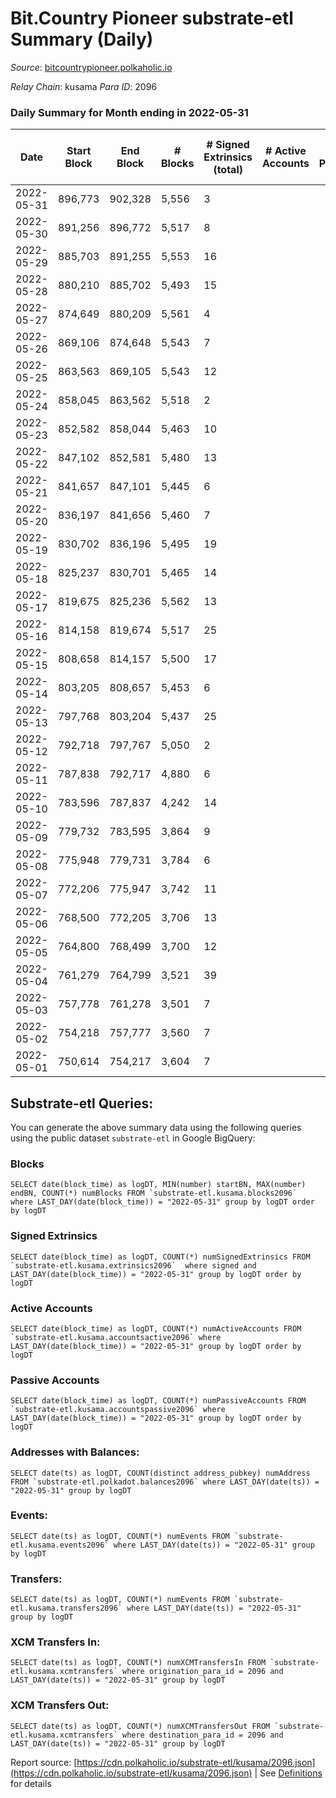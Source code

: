 # Bit.Country Pioneer substrate-etl Summary (Daily)

_Source_: [bitcountrypioneer.polkaholic.io](https://bitcountrypioneer.polkaholic.io)

*Relay Chain*: kusama
*Para ID*: 2096



### Daily Summary for Month ending in 2022-05-31


| Date | Start Block | End Block | # Blocks | # Signed Extrinsics (total) | # Active Accounts | # Passive | # New | # Addresses with Balances | # Events | # Transfers | # XCM Transfers In | # XCM Transfers Out | Issues | 
| ---- | ----------- | --------- | -------- | --------------------------- | ----------------- | --------- | ----- | ------------------------- | -------- | ----------- | ------------------ | ------------------- | ------ |
| 2022-05-31 | 896,773 | 902,328 | 5,556 | 3 |  |  |  | 16,447 | 11,284 | 153  |   |   |  |
| 2022-05-30 | 891,256 | 896,772 | 5,517 | 8 |  |  |  | 16,447 | 11,285 | 207  |   |   |  |
| 2022-05-29 | 885,703 | 891,255 | 5,553 | 16 |  |  |  | 16,447 | 11,768 | 582  |   |   |  |
| 2022-05-28 | 880,210 | 885,702 | 5,493 | 15 |  |  |  | 16,447 | 11,643 | 578  |   |   |  |
| 2022-05-27 | 874,649 | 880,209 | 5,561 | 4 |  |  |  | 16,447 | 11,302 | 156  |   |   |  |
| 2022-05-26 | 869,106 | 874,648 | 5,543 | 7 |  |  |  | 16,447 | 11,353 | 228  |   |   |  |
| 2022-05-25 | 863,563 | 869,105 | 5,543 | 12 |  |  |  | 16,447 | 11,527 | 377  |   |   |  |
| 2022-05-24 | 858,045 | 863,562 | 5,518 | 2 |  |  |  | 16,447 | 11,149 | 205  |   |   |  |
| 2022-05-23 | 852,582 | 858,044 | 5,463 | 10 |  |  |  | 16,397 | 11,304 | 324  |   |   |  |
| 2022-05-22 | 847,102 | 852,581 | 5,480 | 13 |  |  |  | 16,397 | 11,555 | 526  |   |   |  |
| 2022-05-21 | 841,657 | 847,101 | 5,445 | 6 |  |  |  | 16,397 | 11,185 | 261  |   |   |  |
| 2022-05-20 | 836,197 | 841,656 | 5,460 | 7 |  |  |  | 16,397 | 11,266 | 311  |   |   |  |
| 2022-05-19 | 830,702 | 836,196 | 5,495 | 19 |  |  |  | 16,397 | 11,632 | 543  |   |   |  |
| 2022-05-18 | 825,237 | 830,701 | 5,465 | 14 |  |  |  | 16,397 | 11,465 | 461  |   |   |  |
| 2022-05-17 | 819,675 | 825,236 | 5,562 | 13 |  |  |  | 16,397 | 11,757 | 668  |   |   |  |
| 2022-05-16 | 814,158 | 819,674 | 5,517 | 25 |  |  |  | 16,347 | 11,938 | 779  |   |   |  |
| 2022-05-15 | 808,658 | 814,157 | 5,500 | 17 |  |  |  | 16,347 | 11,750 | 660  |   |   |  |
| 2022-05-14 | 803,205 | 808,657 | 5,453 | 6 |  |  |  | 16,347 | 11,172 | 232  |   |   |  |
| 2022-05-13 | 797,768 | 803,204 | 5,437 | 25 |  |  |  | 16,347 | 11,583 | 580  |   |   |  |
| 2022-05-12 | 792,718 | 797,767 | 5,050 | 2 |  |  |  | 16,347 | 10,182 | 71  |   |   |  |
| 2022-05-11 | 787,838 | 792,717 | 4,880 | 6 |  |  |  | 16,346 | 10,037 | 240  |   |   |  |
| 2022-05-10 | 783,596 | 787,837 | 4,242 | 14 |  |  |  | 16,346 | 9,021 | 463  |   |   |  |
| 2022-05-09 | 779,732 | 783,595 | 3,864 | 9 |  |  |  | 16,346 | 8,166 | 496  |   |   |  |
| 2022-05-08 | 775,948 | 779,731 | 3,784 | 6 |  |  |  | 16,296 | 7,936 | 334  |   |   |  |
| 2022-05-07 | 772,206 | 775,947 | 3,742 | 11 |  |  |  | 16,296 | 7,944 | 405  |   |   |  |
| 2022-05-06 | 768,500 | 772,205 | 3,706 | 13 |  |  |  | 16,296 | 8,063 | 582  |   |   |  |
| 2022-05-05 | 764,800 | 768,499 | 3,700 | 12 |  |  |  | 16,296 | 7,903 | 545  |   |   |  |
| 2022-05-04 | 761,279 | 764,799 | 3,521 | 39 |  |  |  | 16,246 | 8,334 | 1,193  |   |   |  |
| 2022-05-03 | 757,778 | 761,278 | 3,501 | 7 |  |  |  | 16,196 | 7,244 | 207  |   |   |  |
| 2022-05-02 | 754,218 | 757,777 | 3,560 | 7 |  |  |  | 16,196 | 7,470 | 408  |   |   |  |
| 2022-05-01 | 750,614 | 754,217 | 3,604 | 7 |  |  |  | 16,146 | 7,429 | 186  |   |   |  |

## Substrate-etl Queries:
You can generate the above summary data using the following queries using the public dataset `substrate-etl` in Google BigQuery:


### Blocks
```
SELECT date(block_time) as logDT, MIN(number) startBN, MAX(number) endBN, COUNT(*) numBlocks FROM `substrate-etl.kusama.blocks2096`  where LAST_DAY(date(block_time)) = "2022-05-31" group by logDT order by logDT
```


### Signed Extrinsics
```
SELECT date(block_time) as logDT, COUNT(*) numSignedExtrinsics FROM `substrate-etl.kusama.extrinsics2096`  where signed and LAST_DAY(date(block_time)) = "2022-05-31" group by logDT order by logDT
```


### Active Accounts
```
SELECT date(block_time) as logDT, COUNT(*) numActiveAccounts FROM `substrate-etl.kusama.accountsactive2096` where LAST_DAY(date(block_time)) = "2022-05-31" group by logDT order by logDT
```


### Passive Accounts
```
SELECT date(block_time) as logDT, COUNT(*) numPassiveAccounts FROM `substrate-etl.kusama.accountspassive2096` where LAST_DAY(date(block_time)) = "2022-05-31" group by logDT order by logDT
```


### Addresses with Balances:
```
SELECT date(ts) as logDT, COUNT(distinct address_pubkey) numAddress FROM `substrate-etl.polkadot.balances2096` where LAST_DAY(date(ts)) = "2022-05-31" group by logDT
```


### Events:
```
SELECT date(ts) as logDT, COUNT(*) numEvents FROM `substrate-etl.kusama.events2096` where LAST_DAY(date(ts)) = "2022-05-31" group by logDT
```


### Transfers:
```
SELECT date(ts) as logDT, COUNT(*) numEvents FROM `substrate-etl.kusama.transfers2096` where LAST_DAY(date(ts)) = "2022-05-31" group by logDT
```


### XCM Transfers In:
```
SELECT date(ts) as logDT, COUNT(*) numXCMTransfersIn FROM `substrate-etl.kusama.xcmtransfers` where origination_para_id = 2096 and LAST_DAY(date(ts)) = "2022-05-31" group by logDT
```


### XCM Transfers Out:
```
SELECT date(ts) as logDT, COUNT(*) numXCMTransfersOut FROM `substrate-etl.kusama.xcmtransfers` where destination_para_id = 2096 and LAST_DAY(date(ts)) = "2022-05-31" group by logDT
```



Report source: [https://cdn.polkaholic.io/substrate-etl/kusama/2096.json](https://cdn.polkaholic.io/substrate-etl/kusama/2096.json) | See [Definitions](/DEFINITIONS.md) for details
